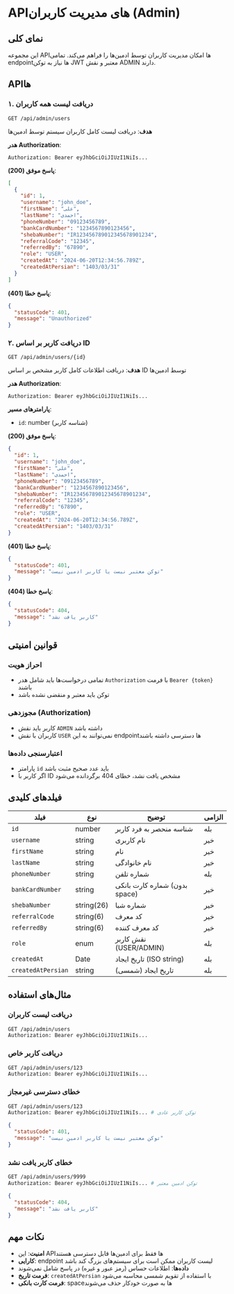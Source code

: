 # APIهای مدیریت کاربران (Admin)

## نمای کلی
این مجموعه APIها امکان مدیریت کاربران توسط ادمین‌ها را فراهم می‌کند. تمامی endpointها نیاز به توکن JWT معتبر و نقش ADMIN دارند.

## APIها

### ۱. دریافت لیست همه کاربران
```
GET /api/admin/users
```

**هدف**: دریافت لیست کامل کاربران سیستم توسط ادمین‌ها

**هدر Authorization**:
```
Authorization: Bearer eyJhbGciOiJIUzI1NiIs...
```

**پاسخ موفق (200)**:
```json
[
  {
    "id": 1,
    "username": "john_doe",
    "firstName": "علی",
    "lastName": "احمدی",
    "phoneNumber": "09123456789",
    "bankCardNumber": "1234567890123456",
    "shebaNumber": "IR123456789012345678901234",
    "referralCode": "12345",
    "referredBy": "67890",
    "role": "USER",
    "createdAt": "2024-06-20T12:34:56.789Z",
    "createdAtPersian": "1403/03/31"
  }
]
```

**پاسخ خطا (401)**:
```json
{
  "statusCode": 401,
  "message": "Unauthorized"
}
```

### ۲. دریافت کاربر بر اساس ID
```
GET /api/admin/users/{id}
```

**هدف**: دریافت اطلاعات کامل کاربر مشخص بر اساس ID توسط ادمین‌ها

**هدر Authorization**:
```
Authorization: Bearer eyJhbGciOiJIUzI1NiIs...
```

**پارامترهای مسیر**:
- `id`: number (شناسه کاربر)

**پاسخ موفق (200)**:
```json
{
  "id": 1,
  "username": "john_doe",
  "firstName": "علی",
  "lastName": "احمدی",
  "phoneNumber": "09123456789",
  "bankCardNumber": "1234567890123456",
  "shebaNumber": "IR123456789012345678901234",
  "referralCode": "12345",
  "referredBy": "67890",
  "role": "USER",
  "createdAt": "2024-06-20T12:34:56.789Z",
  "createdAtPersian": "1403/03/31"
}
```

**پاسخ خطا (401)**:
```json
{
  "statusCode": 401,
  "message": "توکن معتبر نیست یا کاربر ادمین نیست"
}
```

**پاسخ خطا (404)**:
```json
{
  "statusCode": 404,
  "message": "کاربر یافت نشد"
}
```

## قوانین امنیتی

### احراز هویت
- تمامی درخواست‌ها باید شامل هدر `Authorization` با فرمت `Bearer {token}` باشند
- توکن باید معتبر و منقضی نشده باشد

### مجوزدهی (Authorization)
- کاربر باید نقش `ADMIN` داشته باشد
- کاربران با نقش `USER` نمی‌توانند به این endpointها دسترسی داشته باشند

### اعتبارسنجی داده‌ها
- پارامتر `id` باید عدد صحیح مثبت باشد
- اگر کاربر با ID مشخص یافت نشد، خطای 404 برگردانده می‌شود

## فیلدهای کلیدی

| فیلد | نوع | توضیح | الزامی |
|------|-----|-------|--------|
| `id` | number | شناسه منحصر به فرد کاربر | بله |
| `username` | string | نام کاربری | خیر |
| `firstName` | string | نام | خیر |
| `lastName` | string | نام خانوادگی | خیر |
| `phoneNumber` | string | شماره تلفن | بله |
| `bankCardNumber` | string | شماره کارت بانکی (بدون space) | خیر |
| `shebaNumber` | string(26) | شماره شبا | خیر |
| `referralCode` | string(6) | کد معرف | خیر |
| `referredBy` | string(6) | کد معرف کننده | خیر |
| `role` | enum | نقش کاربر (USER/ADMIN) | بله |
| `createdAt` | Date | تاریخ ایجاد (ISO string) | بله |
| `createdAtPersian` | string | تاریخ ایجاد (شمسی) | بله |

## مثال‌های استفاده

### دریافت لیست کاربران
```bash
GET /api/admin/users
Authorization: Bearer eyJhbGciOiJIUzI1NiIs...
```

### دریافت کاربر خاص
```bash
GET /api/admin/users/123
Authorization: Bearer eyJhbGciOiJIUzI1NiIs...
```

### خطای دسترسی غیرمجاز
```bash
GET /api/admin/users/123
Authorization: Bearer eyJhbGciOiJIUzI1NiIs... # توکن کاربر عادی
```
```json
{
  "statusCode": 401,
  "message": "توکن معتبر نیست یا کاربر ادمین نیست"
}
```

### خطای کاربر یافت نشد
```bash
GET /api/admin/users/9999
Authorization: Bearer eyJhbGciOiJIUzI1NiIs... # توکن ادمین معتبر
```
```json
{
  "statusCode": 404,
  "message": "کاربر یافت نشد"
}
```

## نکات مهم

- **امنیت**: این APIها فقط برای ادمین‌ها قابل دسترسی هستند
- **کارایی**: endpoint لیست کاربران ممکن است برای سیستم‌های بزرگ کند باشد
- **داده‌ها**: اطلاعات حساس (رمز عبور و غیره) در پاسخ شامل نمی‌شوند
- **فرمت تاریخ**: `createdAtPersian` با استفاده از تقویم شمسی محاسبه می‌شود
- **فرمت کارت بانکی**: spaceها به صورت خودکار حذف می‌شوند
